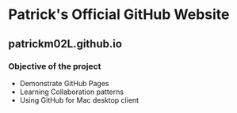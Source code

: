 # Patrick's Official GitHub Website

## patrickm02L.github.io

### Objective of the project

* Demonstrate GitHub Pages
* Learning Collaboration patterns
* Using GitHub for Mac desktop client
